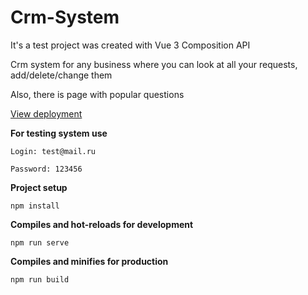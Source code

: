 # Crm-System

It's a test project was created with Vue 3 Composition API

Crm system for any business where you can look at all your requests, add/delete/change them

Also, there is page with popular questions

[View deployment](https://viktoriya200.github.io/crm-system/)

**For testing system use**

`Login: test@mail.ru`

`Password: 123456`

**Project setup**
```
npm install
```

**Compiles and hot-reloads for development**
```
npm run serve
```

**Compiles and minifies for production**
```
npm run build
```
